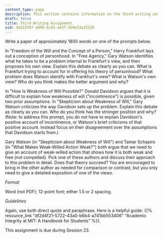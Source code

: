 ```yaml
---
content_type: page
description: This section contains information on the third writing assignment.
draft: false
title: Third Writing Assignment
uid: da515f8f-a099-4cdd-ae5f-5b9e53a25320
---
```

Write a paper of approximately 1800 words on one of the prompts below.

In "Freedom of the Will and the Concept of a Person," Harry Frankfurt lays out a conception of personhood. In "Free Agency," Gary Watson identifies what he takes to be a problem internal to Frankfurt's view, and then proposes his own view. Explain this debate as clearly as you can. What is Frankfurt trying to account for in offering his theory of personhood? What problem does Watson identify with Frankfurt's view? What is Watson's own view? Who do you think makes the better argument and why?

In "How Is Weakness of Will Possible?" Donald Davidson argues that it is difficult to explain how weakness of will ("incontinence") is possible, given two prior assumptions. In "Skepticism about Weakness of Will," Gary Watson criticizes the way Davidson sets up the problem. Explain this debate as clearly as you can. Who do you think has the stronger position and why? (Note: to address this prompt, you do not have to explain Davidson's positive account of incontinence, or Watson's brief criticisms of that positive account. Instead focus on their disagreement over the assumptions that Davidson starts from.)

Gary Watson (in "Skepticism about Weakness of Will") and Tamar Schapiro (in "What Makes Weak-Willed Action Weak?") both argue that we need to give an account of weak-willed action that shows how it is both weak and free (not compelled). Pick one of these authors and discuss their approach to this problem in detail. Does that theory succeed? You are encouraged to bring in the other author as needed for comparison or contrast, but you only need to give a detailed exposition of one of the views.

*Format*

Word (not PDF); 12-point font; either 1.5 or 2 spacing.

*Guidelines*

Again, use both direct quote and paraphrase. Here is a helpful guide: {{% resource_link "df2d4f21-5722-43a0-b6b4-a741bb553406" "Academic Integrity at MIT: A Handbook for Students" %}}.

This assignment is due during Session 23.